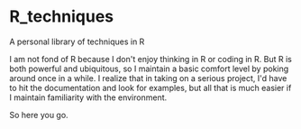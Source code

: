 # R_techniques
A personal library of techniques in R

I am not fond of R because I don't enjoy thinking in R or coding in R.
But R is both powerful and ubiquitous, so I maintain a basic comfort level
by poking around once in a while.  I realize that in taking on a serious
project, I'd have to hit the documentation and look for examples, but all
that is much easier if I maintain familiarity with the environment.

So here you go.
